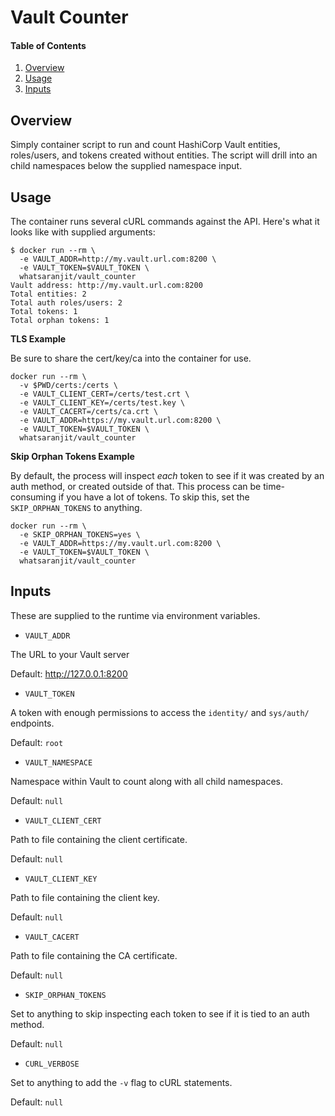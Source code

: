 # Vault Counter

#### Table of Contents

1. [Overview](#overview)
1. [Usage](#usage)
1. [Inputs](#inputs)

## Overview

Simply container script to run and count HashiCorp Vault entities, roles/users, 
and tokens created without entities. The script will drill into an child 
namespaces below the supplied namespace input.

## Usage

The container runs several cURL commands against the API.  Here's what it looks 
like with supplied arguments:

```shell
$ docker run --rm \
  -e VAULT_ADDR=http://my.vault.url.com:8200 \
  -e VAULT_TOKEN=$VAULT_TOKEN \
  whatsaranjit/vault_counter
Vault address: http://my.vault.url.com:8200
Total entities: 2
Total auth roles/users: 2
Total tokens: 1
Total orphan tokens: 1
```

**TLS Example**

Be sure to share the cert/key/ca into the container for use.

```
docker run --rm \
  -v $PWD/certs:/certs \
  -e VAULT_CLIENT_CERT=/certs/test.crt \
  -e VAULT_CLIENT_KEY=/certs/test.key \
  -e VAULT_CACERT=/certs/ca.crt \
  -e VAULT_ADDR=https://my.vault.url.com:8200 \
  -e VAULT_TOKEN=$VAULT_TOKEN \
  whatsaranjit/vault_counter
```

**Skip Orphan Tokens Example**

By default, the process will inspect _each_ token to see if it was created by an auth method, or created outside of that.  This process can be time-consuming if you have a lot of tokens.  To skip this, set the `SKIP_ORPHAN_TOKENS` to anything.

```
docker run --rm \
  -e SKIP_ORPHAN_TOKENS=yes \
  -e VAULT_ADDR=https://my.vault.url.com:8200 \
  -e VAULT_TOKEN=$VAULT_TOKEN \
  whatsaranjit/vault_counter
```

## Inputs

These are supplied to the runtime via environment variables.

* `VAULT_ADDR`

The URL to your Vault server

Default: http://127.0.0.1:8200

* `VAULT_TOKEN`

A token with enough permissions to access the `identity/` and  `sys/auth/` 
endpoints.

Default: `root`

* `VAULT_NAMESPACE`

Namespace within Vault to count along with all child namespaces.

Default: `null`

* `VAULT_CLIENT_CERT`

Path to file containing the client certificate.

Default: `null`

* `VAULT_CLIENT_KEY`

Path to file containing the client key.

Default: `null`

* `VAULT_CACERT`

Path to file containing the CA certificate.

Default: `null`

* `SKIP_ORPHAN_TOKENS`

Set to anything to skip inspecting each token to see if it is tied to an auth method.

Default: `null`

* `CURL_VERBOSE`

Set to anything to add the `-v` flag to cURL statements.

Default: `null`
